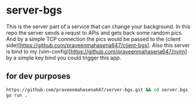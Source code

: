 # server-bgs

This is the server part of a service that can change your background. 
In this repo the server sends a requst to APis and gets back some random pics. And by a simple TCP connection the pics would be 
passed to the (client side)[https://github.com/praveenmahasena647/client-bgs].
Also this server is bind to my (vim-config)[https://github.com/praveenmahasena647/nvim] by a simple key bind you could trigger this app.

## for dev purposes
```sh
https://github.com/praveenmahasena647/server-bgs.git && cd server.bgs
go run .
```
